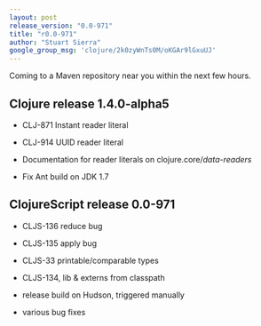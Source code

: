 ```yaml
---
layout: post
release_version: "0.0-971"
title: "r0.0-971"
author: "Stuart Sierra"
google_group_msg: 'clojure/2k0zyWnTs0M/oKGAr9lGxuUJ'
---
```


Coming to a Maven repository near you within the next few hours.

Clojure release 1.4.0-alpha5
-------------------------------------

* CLJ-871 Instant reader literal

* CLJ-914 UUID reader literal

* Documentation for reader literals on clojure.core/*data-readers*

* Fix Ant build on JDK 1.7

ClojureScript release 0.0-971
-----------------------------------

* CLJS-136 reduce bug

* CLJS-135 apply bug

* CLJS-33 printable/comparable types

* CLJS-134, lib & externs from classpath

* release build on Hudson, triggered manually

* various bug fixes
